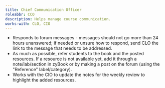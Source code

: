```yaml
---
title: Chief Communication Officer
roleabbr: CCO
description: Helps manage course communication.
works-with: CLO, CIO
---
```


* Responds to forum messages - messages should not go more than 24 hours unanswered; if needed or unsure how to respond, send CLO the link to the message that needs to be addressed.
* As much as possible, refer students to the book and the posted resources. If a resource is not available yet, add it through a note/lab/section in zyBook or by making a post on the forum (using the "Reference" label/category).
* Works with the CIO to update the notes for the weekly review to highlight the added resources.



